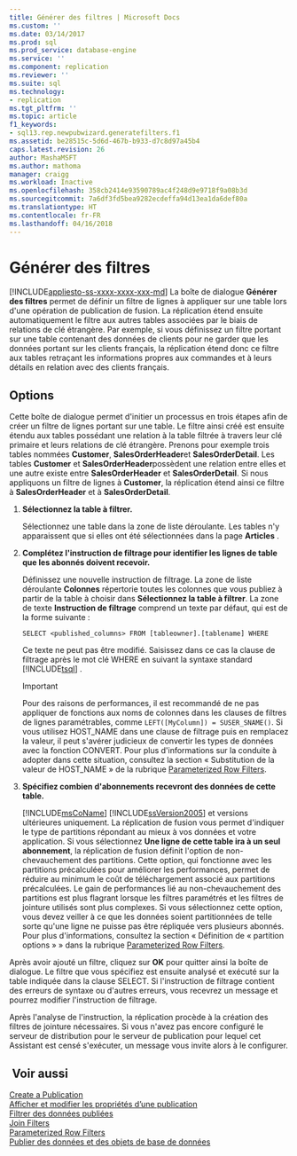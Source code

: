 ```yaml
---
title: Générer des filtres | Microsoft Docs
ms.custom: ''
ms.date: 03/14/2017
ms.prod: sql
ms.prod_service: database-engine
ms.service: ''
ms.component: replication
ms.reviewer: ''
ms.suite: sql
ms.technology:
- replication
ms.tgt_pltfrm: ''
ms.topic: article
f1_keywords:
- sql13.rep.newpubwizard.generatefilters.f1
ms.assetid: be28515c-5d6d-467b-b933-d7c8d97a45b4
caps.latest.revision: 26
author: MashaMSFT
ms.author: mathoma
manager: craigg
ms.workload: Inactive
ms.openlocfilehash: 358cb2414e93590789ac4f248d9e9718f9a08b3d
ms.sourcegitcommit: 7a6df3fd5bea9282ecdeffa94d13ea1da6def80a
ms.translationtype: HT
ms.contentlocale: fr-FR
ms.lasthandoff: 04/16/2018
---
```

# <a name="generate-filters"></a>Générer des filtres
[!INCLUDE[appliesto-ss-xxxx-xxxx-xxx-md](../../includes/appliesto-ss-xxxx-xxxx-xxx-md.md)]
  La boîte de dialogue **Générer des filtres** permet de définir un filtre de lignes à appliquer sur une table lors d'une opération de publication de fusion. La réplication étend ensuite automatiquement le filtre aux autres tables associées par le biais de relations de clé étrangère. Par exemple, si vous définissez un filtre portant sur une table contenant des données de clients pour ne garder que les données portant sur les clients français, la réplication étend donc ce filtre aux tables retraçant les informations propres aux commandes et à leurs détails en relation avec des clients français.  
  
## <a name="options"></a>Options  
 Cette boîte de dialogue permet d'initier un processus en trois étapes afin de créer un filtre de lignes portant sur une table. Le filtre ainsi créé est ensuite étendu aux tables possédant une relation à la table filtrée à travers leur clé primaire et leurs relations de clé étrangère. Prenons pour exemple trois tables nommées **Customer**, **SalesOrderHeader**et **SalesOrderDetail**. Les tables **Customer** et **SalesOrderHeader**possèdent une relation entre elles et une autre existe entre **SalesOrderHeader** et **SalesOrderDetail**. Si nous appliquons un filtre de lignes à **Customer**, la réplication étend ainsi ce filtre à **SalesOrderHeader** et à **SalesOrderDetail**.  
  
1.  **Sélectionnez la table à filtrer.**  
  
     Sélectionnez une table dans la zone de liste déroulante. Les tables n'y apparaissent que si elles ont été sélectionnées dans la page **Articles** .  
  
2.  **Complétez l'instruction de filtrage pour identifier les lignes de table que les abonnés doivent recevoir.**  
  
     Définissez une nouvelle instruction de filtrage. La zone de liste déroulante **Colonnes** répertorie toutes les colonnes que vous publiez à partir de la table à choisir dans **Sélectionnez la table à filtrer**. La zone de texte **Instruction de filtrage** comprend un texte par défaut, qui est de la forme suivante :  
  
     `SELECT <published_columns> FROM [tableowner].[tablename] WHERE`  
  
     Ce texte ne peut pas être modifié. Saisissez dans ce cas la clause de filtrage après le mot clé WHERE en suivant la syntaxe standard [!INCLUDE[tsql](../../includes/tsql-md.md)] .  
  
    > [!IMPORTANT]  
    >  Pour des raisons de performances, il est recommandé de ne pas appliquer de fonctions aux noms de colonnes dans les clauses de filtres de lignes paramétrables, comme `LEFT([MyColumn]) = SUSER_SNAME()`. Si vous utilisez HOST_NAME dans une clause de filtrage puis en remplacez la valeur, il peut s'avérer judicieux de convertir les types de données avec la fonction CONVERT. Pour plus d'informations sur la conduite à adopter dans cette situation, consultez la section « Substitution de la valeur de HOST_NAME » de la rubrique [Parameterized Row Filters](../../relational-databases/replication/merge/parameterized-filters-parameterized-row-filters.md).  
  
3.  **Spécifiez combien d'abonnements recevront des données de cette table.**  
  
     [!INCLUDE[msCoName](../../includes/msconame-md.md)] [!INCLUDE[ssVersion2005](../../includes/ssversion2005-md.md)] et versions ultérieures uniquement. La réplication de fusion vous permet d'indiquer le type de partitions répondant au mieux à vos données et votre application. Si vous sélectionnez **Une ligne de cette table ira à un seul abonnement**, la réplication de fusion définit l'option de non-chevauchement des partitions. Cette option, qui fonctionne avec les partitions précalculées pour améliorer les performances, permet de réduire au minimum le coût de téléchargement associé aux partitions précalculées. Le gain de performances lié au non-chevauchement des partitions est plus flagrant lorsque les filtres paramétrés et les filtres de jointure utilisés sont plus complexes. Si vous sélectionnez cette option, vous devez veiller à ce que les données soient partitionnées de telle sorte qu'une ligne ne puisse pas être répliquée vers plusieurs abonnés. Pour plus d'informations, consultez la section « Définition de « partition options » » dans la rubrique [Parameterized Row Filters](../../relational-databases/replication/merge/parameterized-filters-parameterized-row-filters.md).  
  
 Après avoir ajouté un filtre, cliquez sur **OK** pour quitter ainsi la boîte de dialogue. Le filtre que vous spécifiez est ensuite analysé et exécuté sur la table indiquée dans la clause SELECT. Si l'instruction de filtrage contient des erreurs de syntaxe ou d'autres erreurs, vous recevrez un message et pourrez modifier l'instruction de filtrage.  
  
 Après l'analyse de l'instruction, la réplication procède à la création des filtres de jointure nécessaires. Si vous n'avez pas encore configuré le serveur de distribution pour le serveur de publication pour lequel cet Assistant est censé s'exécuter, un message vous invite alors à le configurer.  
  
## <a name="see-also"></a> Voir aussi  
 [Create a Publication](../../relational-databases/replication/publish/create-a-publication.md)   
 [Afficher et modifier les propriétés d’une publication](../../relational-databases/replication/publish/view-and-modify-publication-properties.md)   
 [Filtrer des données publiées](../../relational-databases/replication/publish/filter-published-data.md)   
 [Join Filters](../../relational-databases/replication/merge/join-filters.md)   
 [Parameterized Row Filters](../../relational-databases/replication/merge/parameterized-filters-parameterized-row-filters.md)   
 [Publier des données et des objets de base de données](../../relational-databases/replication/publish/publish-data-and-database-objects.md)  
  
  
